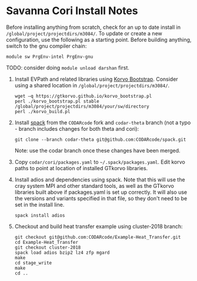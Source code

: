 # Savanna Cori Install Notes

Before installing anything from scratch, check for an up to date install in
`/global/project/projectdirs/m3084/`. To update or create a new configuration,
use the following as a starting point. Before building anything, switch to the
gnu compiler chain:
```
module sw PrgEnv-intel PrgEnv-gnu
```
TODO: consider doing `module unload darshan` first.

1. Install EVPath and related libraries using
    [Korvo Bootstrap](https://gtkorvo.github.io/). Consider using a shared
    location in `/global/project/projectdirs/m3084/`.
    ```
    wget –q https://gtkorvo.github.io/korvo_bootstrap.pl
    perl ./korvo_bootstrap.pl stable /global/project/projectdirs/m3084/your/sw/directory
    perl ./korvo_build.pl
    ```

2. Install [spack](http://spack.readthedocs.io/en/latest/getting_started.html)
    from the `CODARcode` fork and `codar-theta` branch (not a typo - branch
    includes changes for both theta and cori):
    ```
    git clone --branch codar-theta git@github.com:CODARcode/spack.git
    ```
    Note: use the codar branch once these changes have been merged.

3. Copy `codar/cori/packages.yaml` to `~/.spack/packages.yaml`. Edit korvo
 paths to point at location of installed GTkorvo libraries.

4. Install adios and dependencies using spack. Note that this will use the
    cray system MPI and other standard tools, as well as the GTkorvo libraries
    built above if packages.yaml is set up correctly. It will also use the
    versions and variants specified in that file, so they don't need to be
    set in the install line.
    ```
    spack install adios
    ```

5. Checkout and build heat transfer example using cluster-2018 branch:
    ```
    git checkout git@github.com:CODARcode/Example-Heat_Transfer.git
    cd Example-Heat_Transfer
    git checkout cluster-2018
    spack load adios bzip2 lz4 zfp mgard
    make
    cd stage_write
    make
    cd ..
    ```
